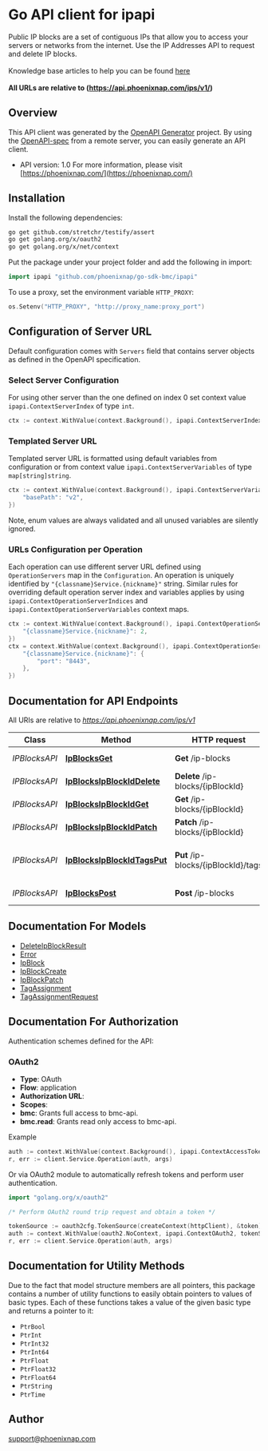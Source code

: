# Go API client for ipapi

Public IP blocks are a set of contiguous IPs that allow you to access your servers or networks from the internet.
Use the IP Addresses API to request and delete IP blocks.<br>
<br>
<span class='pnap-api-knowledge-base-link'>
Knowledge base articles to help you can be found
<a href='https://phoenixnap.com/kb/public-ip-management#bmc-public-ip-allocations-api' target='_blank'>here</a>
</span><br>
<br>
<b>All URLs are relative to (https://api.phoenixnap.com/ips/v1/)</b>


## Overview
This API client was generated by the [OpenAPI Generator](https://openapi-generator.tech) project.  By using the [OpenAPI-spec](https://www.openapis.org/) from a remote server, you can easily generate an API client.

- API version: 1.0
For more information, please visit [https://phoenixnap.com/](https://phoenixnap.com/)

## Installation

Install the following dependencies:

```sh
go get github.com/stretchr/testify/assert
go get golang.org/x/oauth2
go get golang.org/x/net/context
```

Put the package under your project folder and add the following in import:

```go
import ipapi "github.com/phoenixnap/go-sdk-bmc/ipapi"
```

To use a proxy, set the environment variable `HTTP_PROXY`:

```go
os.Setenv("HTTP_PROXY", "http://proxy_name:proxy_port")
```

## Configuration of Server URL

Default configuration comes with `Servers` field that contains server objects as defined in the OpenAPI specification.

### Select Server Configuration

For using other server than the one defined on index 0 set context value `ipapi.ContextServerIndex` of type `int`.

```go
ctx := context.WithValue(context.Background(), ipapi.ContextServerIndex, 1)
```

### Templated Server URL

Templated server URL is formatted using default variables from configuration or from context value `ipapi.ContextServerVariables` of type `map[string]string`.

```go
ctx := context.WithValue(context.Background(), ipapi.ContextServerVariables, map[string]string{
	"basePath": "v2",
})
```

Note, enum values are always validated and all unused variables are silently ignored.

### URLs Configuration per Operation

Each operation can use different server URL defined using `OperationServers` map in the `Configuration`.
An operation is uniquely identified by `"{classname}Service.{nickname}"` string.
Similar rules for overriding default operation server index and variables applies by using `ipapi.ContextOperationServerIndices` and `ipapi.ContextOperationServerVariables` context maps.

```go
ctx := context.WithValue(context.Background(), ipapi.ContextOperationServerIndices, map[string]int{
	"{classname}Service.{nickname}": 2,
})
ctx = context.WithValue(context.Background(), ipapi.ContextOperationServerVariables, map[string]map[string]string{
	"{classname}Service.{nickname}": {
		"port": "8443",
	},
})
```

## Documentation for API Endpoints

All URIs are relative to *https://api.phoenixnap.com/ips/v1*

Class | Method | HTTP request | Description
------------ | ------------- | ------------- | -------------
*IPBlocksAPI* | [**IpBlocksGet**](docs/IPBlocksAPI.md#ipblocksget) | **Get** /ip-blocks | List IP Blocks.
*IPBlocksAPI* | [**IpBlocksIpBlockIdDelete**](docs/IPBlocksAPI.md#ipblocksipblockiddelete) | **Delete** /ip-blocks/{ipBlockId} | Delete IP Block.
*IPBlocksAPI* | [**IpBlocksIpBlockIdGet**](docs/IPBlocksAPI.md#ipblocksipblockidget) | **Get** /ip-blocks/{ipBlockId} | Get IP Block.
*IPBlocksAPI* | [**IpBlocksIpBlockIdPatch**](docs/IPBlocksAPI.md#ipblocksipblockidpatch) | **Patch** /ip-blocks/{ipBlockId} | Update IP block.
*IPBlocksAPI* | [**IpBlocksIpBlockIdTagsPut**](docs/IPBlocksAPI.md#ipblocksipblockidtagsput) | **Put** /ip-blocks/{ipBlockId}/tags | Overwrite tags assigned for IP Block.
*IPBlocksAPI* | [**IpBlocksPost**](docs/IPBlocksAPI.md#ipblockspost) | **Post** /ip-blocks | Create an IP Block.


## Documentation For Models

 - [DeleteIpBlockResult](docs/DeleteIpBlockResult.md)
 - [Error](docs/Error.md)
 - [IpBlock](docs/IpBlock.md)
 - [IpBlockCreate](docs/IpBlockCreate.md)
 - [IpBlockPatch](docs/IpBlockPatch.md)
 - [TagAssignment](docs/TagAssignment.md)
 - [TagAssignmentRequest](docs/TagAssignmentRequest.md)


## Documentation For Authorization


Authentication schemes defined for the API:
### OAuth2


- **Type**: OAuth
- **Flow**: application
- **Authorization URL**: 
- **Scopes**: 
 - **bmc**: Grants full access to bmc-api.
 - **bmc.read**: Grants read only access to bmc-api.

Example

```go
auth := context.WithValue(context.Background(), ipapi.ContextAccessToken, "ACCESSTOKENSTRING")
r, err := client.Service.Operation(auth, args)
```

Or via OAuth2 module to automatically refresh tokens and perform user authentication.

```go
import "golang.org/x/oauth2"

/* Perform OAuth2 round trip request and obtain a token */

tokenSource := oauth2cfg.TokenSource(createContext(httpClient), &token)
auth := context.WithValue(oauth2.NoContext, ipapi.ContextOAuth2, tokenSource)
r, err := client.Service.Operation(auth, args)
```


## Documentation for Utility Methods

Due to the fact that model structure members are all pointers, this package contains
a number of utility functions to easily obtain pointers to values of basic types.
Each of these functions takes a value of the given basic type and returns a pointer to it:

* `PtrBool`
* `PtrInt`
* `PtrInt32`
* `PtrInt64`
* `PtrFloat`
* `PtrFloat32`
* `PtrFloat64`
* `PtrString`
* `PtrTime`

## Author

support@phoenixnap.com

